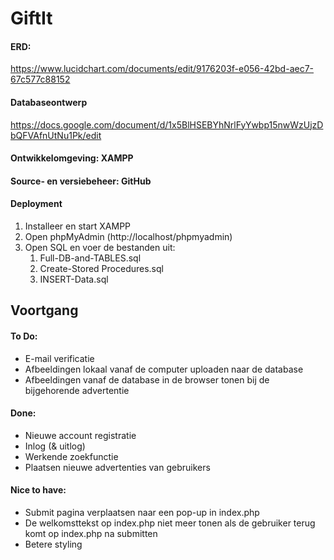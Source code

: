 # GiftIt

#### ERD:
https://www.lucidchart.com/documents/edit/9176203f-e056-42bd-aec7-67c577c88152

#### Databaseontwerp
https://docs.google.com/document/d/1x5BlHSEBYhNrlFyYwbp15nwWzUjzDbQFVAfnUtNu1Pk/edit

#### Ontwikkelomgeving: XAMPP
#### Source- en versiebeheer: GitHub
#### Deployment
1. Installeer en start XAMPP
2. Open phpMyAdmin (http://localhost/phpmyadmin)
3. Open SQL en voer de bestanden uit:
    1. Full-DB-and-TABLES.sql
    2. Create-Stored Procedures.sql
    3. INSERT-Data.sql


## Voortgang

#### To Do:
- E-mail verificatie
- Afbeeldingen lokaal vanaf de computer uploaden naar de database
- Afbeeldingen vanaf de database in de browser tonen bij de bijgehorende advertentie

#### Done:
- Nieuwe account registratie
- Inlog (& uitlog)
- Werkende zoekfunctie
- Plaatsen nieuwe advertenties van gebruikers

#### Nice to have:
- Submit pagina verplaatsen naar een pop-up in index.php
- De welkomsttekst op index.php niet meer tonen als de gebruiker terug komt op index.php na submitten
- Betere styling
